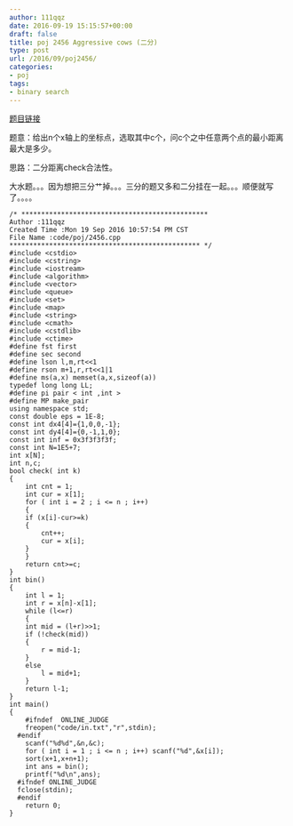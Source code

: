 ```yaml
---
author: 111qqz
date: 2016-09-19 15:15:57+00:00
draft: false
title: poj 2456 Aggressive cows (二分)
type: post
url: /2016/09/poj2456/
categories:
- poj
tags:
- binary search
---
```


[题目链接](http://poj.org/problem?id=2456)

题意：给出n个x轴上的坐标点，选取其中c个，问c个之中任意两个点的最小距离最大是多少。

思路：二分距离check合法性。

大水题。。。因为想把三分艹掉。。。三分的题又多和二分挂在一起。。。顺便就写了。。。。

    
    /* ***********************************************
    Author :111qqz
    Created Time :Mon 19 Sep 2016 10:57:54 PM CST
    File Name :code/poj/2456.cpp
    ************************************************ */
    #include <cstdio>
    #include <cstring>
    #include <iostream>
    #include <algorithm>
    #include <vector>
    #include <queue>
    #include <set>
    #include <map>
    #include <string>
    #include <cmath>
    #include <cstdlib>
    #include <ctime>
    #define fst first
    #define sec second
    #define lson l,m,rt<<1
    #define rson m+1,r,rt<<1|1
    #define ms(a,x) memset(a,x,sizeof(a))
    typedef long long LL;
    #define pi pair < int ,int >
    #define MP make_pair
    using namespace std;
    const double eps = 1E-8;
    const int dx4[4]={1,0,0,-1};
    const int dy4[4]={0,-1,1,0};
    const int inf = 0x3f3f3f3f;
    const int N=1E5+7;
    int x[N];
    int n,c;
    bool check( int k)
    {
        int cnt = 1;
        int cur = x[1];
        for ( int i = 2 ; i <= n ; i++)
        {
    	if (x[i]-cur>=k)
    	{
    	    cnt++;
    	    cur = x[i];
    	}
        }
        return cnt>=c;
    }
    int bin()
    {
        int l = 1;
        int r = x[n]-x[1];
        while (l<=r)
        {
    	int mid = (l+r)>>1;
    	if (!check(mid))
    	{
    	    r = mid-1;
    	}
    	else
    	    l = mid+1;
        }
        return l-1;
    }
    int main()
    {
    	#ifndef  ONLINE_JUDGE 
    	freopen("code/in.txt","r",stdin);
      #endif
    	scanf("%d%d",&n,&c);
    	for ( int i = 1 ; i <= n ; i++) scanf("%d",&x[i]);
    	sort(x+1,x+n+1);
    	int ans = bin();
    	printf("%d\n",ans);
      #ifndef ONLINE_JUDGE  
      fclose(stdin);
      #endif
        return 0;
    }
    



